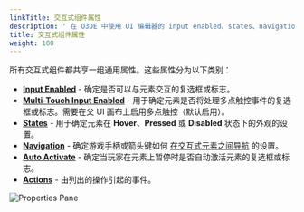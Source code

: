 ```yaml
---
linkTitle: 交互式组件属性
description: ' 在 O3DE 中使用 UI 编辑器的 input enabled、states、navigation 和 action 属性。 '
title: 交互式组件属性
weight: 100
---
```


所有交互式组件都共享一组通用属性。这些属性分为以下类别：
+ [**Input Enabled**](components-interactive-properties-input) - 确定是否可以与元素交互的复选框或标志。
+ [**Multi-Touch Input Enabled**](components-interactive-properties-multitouch-input) - 用于确定元素是否将处理多点触控事件的复选框或标志。需要在父 UI 画布上启用多点触控（默认启用）。
+ [**States**](components-interactive-properties-states) - 用于确定元素在 **Hover**、**Pressed** 或 **Disabled** 状态下的外观的设置。
+ [**Navigation**](navigation) - 确定游戏手柄或箭头键如何 [在交互式元素之间导航](navigation/components-firstfocus) 的设置。
+ [**Auto Activate**](components-autoactivate) - 确定当玩家在元素上暂停时是否自动激活元素的复选框或标志。
+ [**Actions**](components-actions) - 由列出的操作引起的事件。

![Properties Pane](/images/user-guide/interactivity/user-interface/components/interactive/properties/ui-editor-components-interactive-properties.png)

